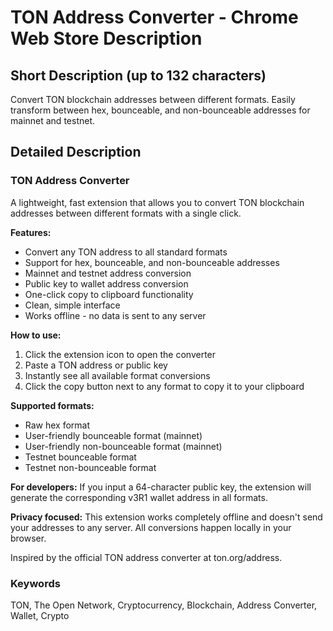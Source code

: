 # TON Address Converter - Chrome Web Store Description

## Short Description (up to 132 characters)
Convert TON blockchain addresses between different formats. Easily transform between hex, bounceable, and non-bounceable addresses for mainnet and testnet.

## Detailed Description

### TON Address Converter

A lightweight, fast extension that allows you to convert TON blockchain addresses between different formats with a single click.

**Features:**
- Convert any TON address to all standard formats
- Support for hex, bounceable, and non-bounceable addresses
- Mainnet and testnet address conversion
- Public key to wallet address conversion
- One-click copy to clipboard functionality
- Clean, simple interface
- Works offline - no data is sent to any server

**How to use:**
1. Click the extension icon to open the converter
2. Paste a TON address or public key
3. Instantly see all available format conversions
4. Click the copy button next to any format to copy it to your clipboard

**Supported formats:**
- Raw hex format
- User-friendly bounceable format (mainnet)
- User-friendly non-bounceable format (mainnet)
- Testnet bounceable format
- Testnet non-bounceable format

**For developers:**
If you input a 64-character public key, the extension will generate the corresponding v3R1 wallet address in all formats.

**Privacy focused:**
This extension works completely offline and doesn't send your addresses to any server. All conversions happen locally in your browser.

Inspired by the official TON address converter at ton.org/address.

### Keywords
TON, The Open Network, Cryptocurrency, Blockchain, Address Converter, Wallet, Crypto 
